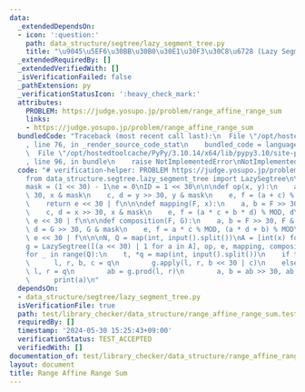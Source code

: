 ```yaml
---
data:
  _extendedDependsOn:
  - icon: ':question:'
    path: data_structure/segtree/lazy_segment_tree.py
    title: "\u9045\u5EF6\u30BB\u30B0\u30E1\u30F3\u30C8\u6728 (Lazy Segment Tree)"
  _extendedRequiredBy: []
  _extendedVerifiedWith: []
  _isVerificationFailed: false
  _pathExtension: py
  _verificationStatusIcon: ':heavy_check_mark:'
  attributes:
    PROBLEM: https://judge.yosupo.jp/problem/range_affine_range_sum
    links:
    - https://judge.yosupo.jp/problem/range_affine_range_sum
  bundledCode: "Traceback (most recent call last):\n  File \"/opt/hostedtoolcache/PyPy/3.10.14/x64/lib/pypy3.10/site-packages/onlinejudge_verify/documentation/build.py\"\
    , line 76, in _render_source_code_stat\n    bundled_code = language.bundle(\n\
    \  File \"/opt/hostedtoolcache/PyPy/3.10.14/x64/lib/pypy3.10/site-packages/onlinejudge_verify/languages/python.py\"\
    , line 96, in bundle\n    raise NotImplementedError\nNotImplementedError\n"
  code: "# verification-helper: PROBLEM https://judge.yosupo.jp/problem/range_affine_range_sum\n\
    from data_structure.segtree.lazy_segment_tree import LazySegtree\n\nMOD = 998244353\n\
    mask = (1 << 30) - 1\ne = 0\nID = 1 << 30\n\n\ndef op(x, y):\n    a, b = x >>\
    \ 30, x & mask\n    c, d = y >> 30, y & mask\n    e, f = (a + c) % MOD, b + d\n\
    \    return e << 30 | f\n\n\ndef mapping(F, x):\n    a, b = F >> 30, F & mask\n\
    \    c, d = x >> 30, x & mask\n    e, f = (a * c + b * d) % MOD, d\n    return\
    \ e << 30 | f\n\n\ndef composition(F, G):\n    a, b = F >> 30, F & mask\n    c,\
    \ d = G >> 30, G & mask\n    e, f = a * c % MOD, (a * d + b) % MOD\n    return\
    \ e << 30 | f\n\n\nN, Q = map(int, input().split())\nA = [int(x) for x in input().split()]\n\
    g = LazySegtree([(a << 30) | 1 for a in A], op, e, mapping, composition, ID)\n\
    for _ in range(Q):\n    t, *q = map(int, input().split())\n    if t == 0:\n  \
    \      l, r, b, c = q\n        g.apply(l, r, b << 30 | c)\n    else:\n       \
    \ l, r = q\n        ab = g.prod(l, r)\n        a, b = ab >> 30, ab & mask\n  \
    \      print(a)\n"
  dependsOn:
  - data_structure/segtree/lazy_segment_tree.py
  isVerificationFile: true
  path: test/library_checker/data_structure/range_affine_range_sum.test.py
  requiredBy: []
  timestamp: '2024-05-30 15:25:43+09:00'
  verificationStatus: TEST_ACCEPTED
  verifiedWith: []
documentation_of: test/library_checker/data_structure/range_affine_range_sum.test.py
layout: document
title: Range Affine Range Sum
---
```

